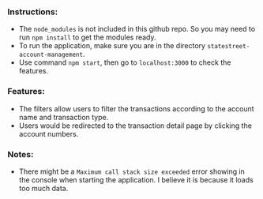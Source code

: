 ### Instructions:
- The `node_modules` is not included in this github repo. So you may need to run `npm install` to get the modules ready.
- To run the application, make sure you are in the directory `statestreet-account-management`.
- Use command `npm start`, then go to `localhost:3000` to check the features.

### Features:
- The filters allow users to filter the transactions according to the account name and transaction type.
- Users would be redirected to the transaction detail page by clicking the account numbers.

### Notes:
- There might be a `Maximum call stack size exceeded` error showing in the console when starting the application. I believe it is because it loads too much data.
